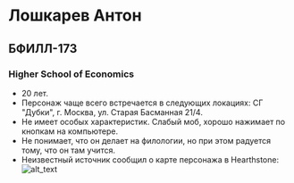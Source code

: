# Лошкарев Антон
## БФИЛЛ-173
### Higher School of Economics
* 20 лет.
* Персонаж чаще всего встречается в следующих локациях: СГ "Дубки", г. Москва, ул. Старая Басманная 21/4.
* Не имеет особых характеристик. Слабый моб, хорошо нажимает по кнопкам на компьютере.
* Не понимает, что он делает на филологии, но при этом радуется тому, что он там учится.
* Неизвестный источник сообщил о карте персонажа в Hearthstone: 
![alt_text](https://drive.google.com/open?id=1sGOu170UvoSnbJx7FTKAY9Pl_QqUfAQ9 "Карта персонажа в Hearthstone")
